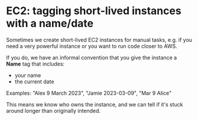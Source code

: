 # EC2: tagging short-lived instances with a name/date

Sometimes we create short-lived EC2 instances for manual tasks, e.g. if you need a very powerful instance or you want to run code closer to AWS.

If you do, we have an informal convention that you give the instance a **Name** tag that includes:

* your name
* the current date

Examples: "Alex 9 March 2023", "Jamie 2023-03-09", "Mar 9 Alice"

This means we know who owns the instance, and we can tell if it's stuck around longer than originally intended.
